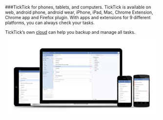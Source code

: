 ###TickTick for phones, tablets, and computers.
TickTick is available on web, android phone, android wear, iPhone, iPad, Mac, Chrome Extension, Chrome app and Firefox plugin. With apps and extensions for 9 different platforms, you can always check your tasks. 

TickTick’s own [cloud](http://www.ticktick.com/) can help you backup and manage all tasks.

![](images/image1.0X.png)
